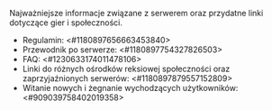 Najważniejsze informacje związane z serwerem oraz przydatne linki dotyczące gier i społeczności.
- Regulamin: <#1180897656663453840>
- Przewodnik po serwerze: <#1180897754327826503>
- FAQ: <#1230633174011478106>
- Linki do różnych ośrodków reksiowej społeczności oraz zaprzyjaźnionych serwerów: <#1180897879557152809>
- Witanie nowych i żegnanie wychodzących użytkowników: <#909039758402019358>